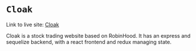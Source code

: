 # `Cloak`

Link to live site: [Cloak](https://cloak-aqko.onrender.com/)

Cloak is a stock trading website based on RobinHood. It has an express and sequelize backend, with a react frontend and redux managing state.
